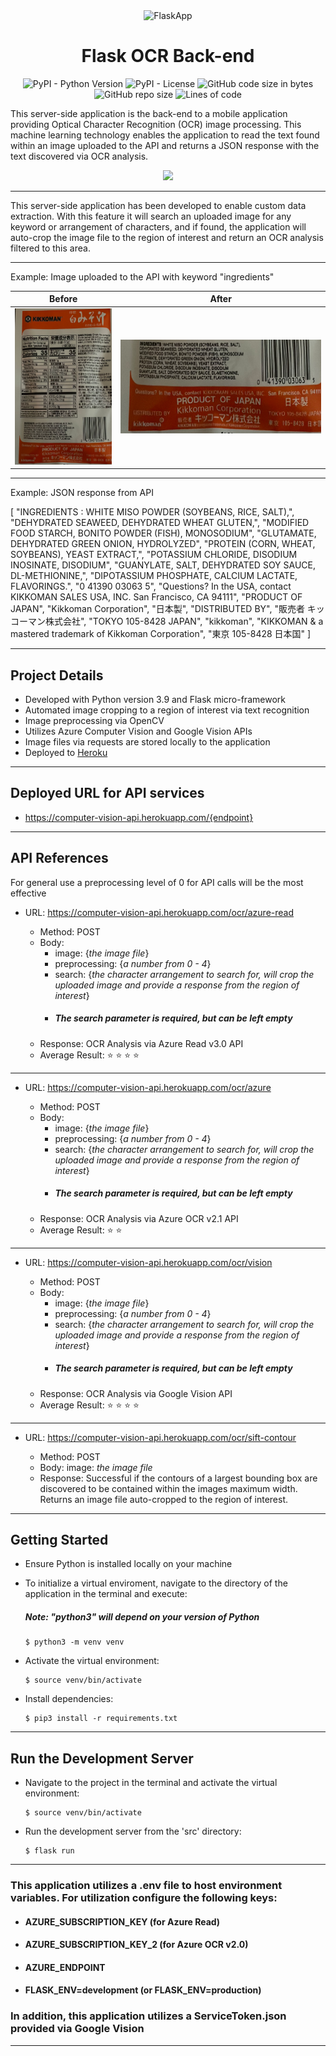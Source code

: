 <div align="center" markdown="1">

<img src="https://www.educative.io/api/page/6196871006519296/image/download/6316021754363904" height="165" alt="FlaskApp">

<br/>

# Flask OCR Back-end

![PyPI - Python Version](https://img.shields.io/pypi/pyversions/p?style=plastic)
![PyPI - License](https://img.shields.io/pypi/l/flask?style=plastic)
![GitHub code size in bytes](https://img.shields.io/github/languages/code-size/c-grigsby/flask-ocr-backend?style=plastic)
![GitHub repo size](https://img.shields.io/github/repo-size/c-grigsby/flask-ocr-backend?style=plastic)
![Lines of code](https://img.shields.io/tokei/lines/github/c-grigsby/flask-ocr-backend?style=plastic)

</div>

This server-side application is the back-end to a mobile application providing Optical Character Recognition (OCR) image processing. This machine learning technology enables the application to read the text found within an image uploaded to the API and returns a JSON response with the text discovered via OCR analysis.

<div align="center">

<img src="https://i.stack.imgur.com/7UvTj.png" height="150px"/>

</div>

---

This server-side application has been developed to enable custom data extraction. With this feature it will search an uploaded image for any keyword or arrangement of characters, and if found, the application will auto-crop the image file to the region of interest and return an OCR analysis filtered to this area.

---

Example: Image uploaded to the API with keyword "ingredients"

|                                      Before                                      |                                     After                                      |
| :------------------------------------------------------------------------------: | :----------------------------------------------------------------------------: |
| <img src="./src/static/test_before.png" height="250px" alt="Test Image Before"/> | <img src="./src/static/test_after.png" height="150px" alt="Test Image After"/> |

---

Example: JSON response from API

[
"INGREDIENTS : WHITE MISO POWDER (SOYBEANS, RICE, SALT),",
"DEHYDRATED SEAWEED, DEHYDRATED WHEAT GLUTEN,",
"MODIFIED FOOD STARCH, BONITO POWDER (FISH), MONOSODIUM",
"GLUTAMATE, DEHYDRATED GREEN ONION, HYDROLYZED",
"PROTEIN (CORN, WHEAT, SOYBEANS), YEAST EXTRACT,",
"POTASSIUM CHLORIDE, DISODIUM INOSINATE, DISODIUM",
"GUANYLATE, SALT, DEHYDRATED SOY SAUCE, DL-METHIONINE,",
"DIPOTASSIUM PHOSPHATE, CALCIUM LACTATE, FLAVORINGS.",
"0 41390 03063 5",
"Questions? In the USA, contact KIKKOMAN SALES USA, INC. San Francisco, CA 94111",
"PRODUCT OF JAPAN",
"Kikkoman Corporation",
"日本製",
"DISTRIBUTED BY",
"販売者 キッコーマン株式会社",
"TOKYO 105-8428 JAPAN",
"kikkoman",
"KIKKOMAN & a mastered trademark of Kikkoman Corporation",
"東京 105-8428 日本国"
]

---

## Project Details

- Developed with Python version 3.9 and Flask micro-framework
- Automated image cropping to a region of interest via text recognition
- Image preprocessing via OpenCV
- Utilizes Azure Computer Vision and Google Vision APIs
- Image files via requests are stored locally to the application
- Deployed to [Heroku](https://www.heroku.com/)

---

## Deployed URL for API services

- https://computer-vision-api.herokuapp.com/{endpoint}

---

## API References

For general use a preprocessing level of 0 for API calls will be the most effective

- URL: https://computer-vision-api.herokuapp.com/ocr/azure-read

  - Method: POST
  - Body:
    - image: {_the image file_}
    - preprocessing: {_a number from 0 - 4_}
    - search: {_the character arrangement to search for, will crop the uploaded image and provide a response from the region of interest_}
    - ##### _The search parameter is required, but can be left empty_
  - Response: OCR Analysis via Azure Read v3.0 API
  - Average Result: ⭐ ⭐ ⭐ ⭐

---

- URL: https://computer-vision-api.herokuapp.com/ocr/azure

  - Method: POST
  - Body:
    - image: {_the image file_}
    - preprocessing: {_a number from 0 - 4_}
    - search: {_the character arrangement to search for, will crop the uploaded image and provide a response from the region of interest_}
    - ##### _The search parameter is required, but can be left empty_
  - Response: OCR Analysis via Azure OCR v2.1 API
  - Average Result: ⭐ ⭐

---

- URL: https://computer-vision-api.herokuapp.com/ocr/vision

  - Method: POST
  - Body:
    - image: {_the image file_}
    - preprocessing: {_a number from 0 - 4_}
    - search: {_the character arrangement to search for, will crop the uploaded image and provide a response from the region of interest_}
    - ##### _The search parameter is required, but can be left empty_
  - Response: OCR Analysis via Google Vision API
  - Average Result: ⭐ ⭐ ⭐ ⭐

---

- URL: https://computer-vision-api.herokuapp.com/ocr/sift-contour

  - Method: POST
  - Body: image: _the image file_
  - Response: Successful if the contours of a largest bounding box are discovered to be contained within the images maximum width. Returns an image file auto-cropped to the region of interest.

---

## Getting Started

- Ensure Python is installed locally on your machine
- To initialize a virtual enviroment, navigate to the directory of the application in the terminal and execute:

  ##### _Note: "python3" will depend on your version of Python_

  ```
  $ python3 -m venv venv
  ```

- Activate the virtual environment:

  ```
  $ source venv/bin/activate
  ```

- Install dependencies:

  ```
  $ pip3 install -r requirements.txt
  ```

---

## Run the Development Server

- Navigate to the project in the terminal and activate the virtual environment:

  ```
  $ source venv/bin/activate
  ```

- Run the development server from the 'src' directory:

  ```
  $ flask run
  ```

---

### This application utilizes a .env file to host environment variables. For utilization configure the following keys:

- #### AZURE_SUBSCRIPTION_KEY (for Azure Read)
- #### AZURE_SUBSCRIPTION_KEY_2 (for Azure OCR v2.0)
- #### AZURE_ENDPOINT
- #### FLASK_ENV=development (or FLASK_ENV=production)

### In addition, this application utilizes a ServiceToken.json provided via Google Vision

---
